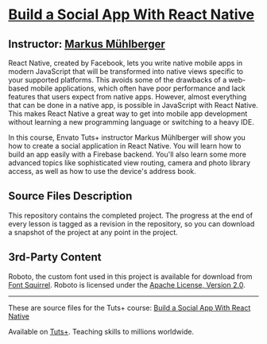 # [Build a Social App With React Native][published url]
## Instructor: [Markus Mühlberger][instructor url]


React Native, created by Facebook, lets you write native mobile apps in modern JavaScript that will be transformed into native views specific to your supported platforms. This avoids some of the drawbacks of a web-based mobile applications, which often have poor performance and lack features that users expect from native apps. However, almost everything that can be done in a native app, is possible in JavaScript with React Native. This makes React Native a great way to get into mobile app development without learning a new programming language or switching to a heavy IDE. 

In this course, Envato Tuts+ instructor Markus Mühlberger will show you how to create a social application in React Native. You will learn how to build an app easily with a Firebase backend. You'll also learn some more advanced topics like sophisticated view routing, camera and photo library access, as well as how to use the device's address book.


## Source Files Description


This repository contains the completed project. The progress at the end of every lesson is tagged as a revision in the repository, so you can download a snapshot of the project at any point in the project.


## 3rd-Party Content

Roboto, the custom font used in this project is available for download from [Font Squirrel](https://www.fontsquirrel.com/fonts/roboto). Roboto is licensed under the [Apache License, Version 2.0](http://www.apache.org/licenses/).

------

These are source files for the Tuts+ course: [Build a Social App With React Native][published url]

Available on [Tuts+](https://tutsplus.com). Teaching skills to millions worldwide.

[published url]: https://code.tutsplus.com/courses/build-a-social-app-with-react-native
[instructor url]: https://tutsplus.com/authors/markus-muhlberger
